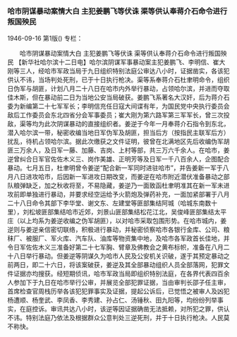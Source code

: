 ### 哈市阴谋暴动案情大白  主犯姜鹏飞等伏诛  渠等供认奉蒋介石命令进行叛国殃民

1946-09-16
第1版()
专栏：

　　哈市阴谋暴动案情大白
    主犯姜鹏飞等伏诛
    渠等供认奉蒋介石命令进行叛国殃民
    【新华社哈尔滨十二日电】哈尔滨阴谋军事暴动案主犯姜鹏飞、李明信、崔大刚等三人，经哈市军政当局于九日组织特别法庭公审达八小时，证据凿实，各该犯供认不讳，当场判处死刑，已于十日执行枪决。渠等系奉蒋介石杜聿明命令，组织日伪军与胡匪，计划八月二十八日在哈市内外举行暴动，占领哈尔滨，并进而夺取佳木斯，但在暴动前二日为当地公安当局破获。姜鹏飞系著名大汉奸，后为蒋介石委为新编第二十七军军长；李明信充任日寇大间谍有年，为国民党中央执行委员会敌后工作委员会东北四省分会军事委员；崔大刚为第六路军第三军军长，曾三次投敌，渠等均为此次阴谋暴动的直接组织者。姜逆于今年一月奉蒋介石指令到东北，潜入哈尔滨一带，秘密收编当地日军伪军及胡匪，担当后方（按指民主联军后方）扰乱，待机占领哈尔滨。据此次缴获之文件证明，彼曾在北满地区先后收编伪军胡匪三万余人，及日军一藤、加藤、吉岗、上村等部，共三万六千余人。在哈市，姜逆曾纠合日军官佐佐木义三、岗作美雄、正明芳等及日军一千八百余人，企图配合暴动。七月五日，杜聿明曾令姜逆“配合新一军同时进驻哈市”，并告姜新一军于八月八日进攻哈市，后因新一军进攻日期改变，而姜逆在哈市附近潜伏准备暴动之部队粮弹缺乏，加之秋收将至，不易隐藏，姜逆乃一面致函杜聿明准其在新一军未进攻前即单独进行暴动，并要求经空运给予火箭炮及弹药补充，一面加紧部署于八月二十八日命令其部下李华堂、谢文东、左建堂等匪部集结阿城（哈城东南数十里），刘松坡匪部集结哈市近郊，刘景山匪部集结松花江北，吴俊峰匪部集结太平庄（以上均系为姜逆收编之伪军胡匪），以对哈市采取包围形势。在哈市城内，姜逆则与姜逆亲信密切联络，积极进行暴动，并秘密侦察哈市各银行金库、公司、粮秣厂、被服厂、军火库、汽车队、油库等物资集中地，及哈市各军政首长佳地，并令日军佐佐木义三准备好第二十七军胸、臂章及佛教会之黄布标帜，准备在八月二十八日举行暴动。但姜逆等阴谋久为哈市人民及公安机关识破，遂于其预定暴动之前两日，即二十六日，将该案破获，姜逆及其全部暴动组织人员全部落网，犯罪文件证据亦均搜获。经短期侦讯，哈市军政当局即组织特别法庭，在各界代表四百余人参加下于九日在哈市举行公审，并展览全部犯罪证据，当由审判长邵子任主审，首席检查官周栈历举各该犯犯罪事实及证据，提起公诉后，已觉悟之被审人及凶犯杨遭顺、杨奎武、李凤香、李秀建、孙占仁、汤锤秋、田九阳等，均纷纷列举事实，在庭控诉。审讯共达八小时，该逆等因证据确凿无法抵赖，对所犯之罪，供认不讳。特别法庭乃依法及根据群众公意判处三逆死刑，并于十日执行枪决。人民莫不称快。
